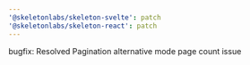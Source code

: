 ```yaml
---
'@skeletonlabs/skeleton-svelte': patch
'@skeletonlabs/skeleton-react': patch
---
```


bugfix: Resolved Pagination alternative mode page count issue

